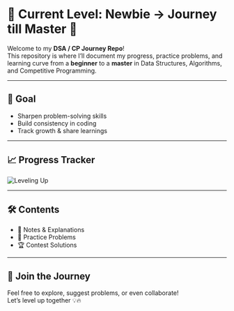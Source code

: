 # 🌟 Current Level: Newbie → Journey till Master 💪

Welcome to my **DSA / CP Journey Repo**!  
This repository is where I’ll document my progress, practice problems, and learning curve from a **beginner** to a **master** in Data Structures, Algorithms, and Competitive Programming.  

---

## 🎯 Goal
- Sharpen problem-solving skills  
- Build consistency in coding  
- Track growth & share learnings  

---

## 📈 Progress Tracker
![Leveling Up](https://media.giphy.com/media/v1.Y2lkPTc5MGI3NjExaWJ4anJ6aWVub2trd2VxaWdiM2RxczV5M3R0cHR2dXRidDlpdjVwZiZlcD12MV9naWZzX3NlYXJjaCZjdD1n/qPD4yGsrc0pdm/giphy.gif)

---

## 🛠️ Contents
- 📘 Notes & Explanations  
- 🧩 Practice Problems  
- 🏆 Contest Solutions  

---

## 🚀 Join the Journey
Feel free to explore, suggest problems, or even collaborate!  
Let’s level up together 💡🔥  
